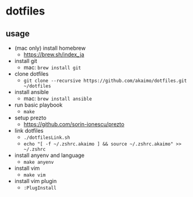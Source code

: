 # dotfiles

## usage
- (mac only) install homebrew
  - https://brew.sh/index_ja
- install git
  - mac: `brew install git`
- clone dotfiles
  - `git clone --recursive https://github.com/akaimo/dotfiles.git ~/dotfiles`
- install ansible
  - mac: `brew install ansible`
- run basic playbook
  - `make`
- setup prezto
  - https://github.com/sorin-ionescu/prezto
- link dotfiles
  - `./dotfilesLink.sh`
  - `echo "[ -f ~/.zshrc.akaimo ] && source ~/.zshrc.akaimo" >> ~/.zshrc`
- install anyenv and language
  - `make anyenv`
- install vim
  - `make vim`
- install vim plugin
  - `:PlugInstall`

